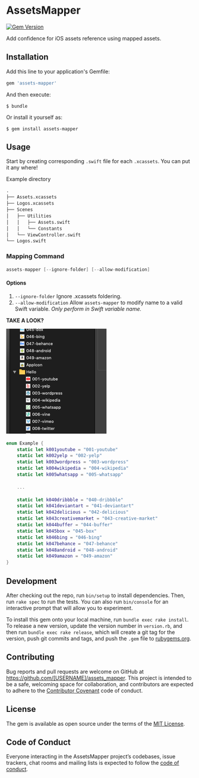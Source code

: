 # AssetsMapper

[![Gem Version](https://badge.fury.io/rb/assets-mapper.svg)](https://badge.fury.io/rb/assets-mapper)

Add confidence for iOS assets reference using mapped assets.

## Installation

Add this line to your application's Gemfile:

```ruby
gem 'assets-mapper'
```

And then execute:

    $ bundle

Or install it yourself as:

    $ gem install assets-mapper

## Usage

Start by creating corresponding `.swift` file for each `.xcassets`. You can put it any where!

Example directory
```s
.
├── Assets.xcassets
├── Logos.xcassets
├── Scenes
│   ├── Utilities
│   │   ├── Assets.swift
│   │   └── Constants
│   └── ViewController.swift
└── Logos.swift
```

### Mapping Command

```s
assets-mapper [--ignore-folder] [--allow-modification]
```

#### Options
1. `--ignore-folder` Ignore .xcassets foldering.
2. `--allow-modification` Allow `assets-mapper` to modify name to a valid Swift variable. *Only perform in Swift variable name.*

**TAKE A LOOK?**

![Example.xcassets](img/Example.xcassets.png)

```swift
enum Example {
    static let k001youtube = "001-youtube"
    static let k002yelp = "002-yelp"
    static let k003wordpress = "003-wordpress"
    static let k004wikipedia = "004-wikipedia"
    static let k005whatsapp = "005-whatsapp"
    
    ...

    static let k040dribbble = "040-dribbble"
    static let k041deviantart = "041-deviantart"
    static let k042delicious = "042-delicious"
    static let k043creativemarket = "043-creative-market"
    static let k044buffer = "044-buffer"
    static let k045box = "045-box"
    static let k046bing = "046-bing"
    static let k047behance = "047-behance"
    static let k048android = "048-android"
    static let k049amazon = "049-amazon"
}
```

## Development

After checking out the repo, run `bin/setup` to install dependencies. Then, run `rake spec` to run the tests. You can also run `bin/console` for an interactive prompt that will allow you to experiment.

To install this gem onto your local machine, run `bundle exec rake install`. To release a new version, update the version number in `version.rb`, and then run `bundle exec rake release`, which will create a git tag for the version, push git commits and tags, and push the `.gem` file to [rubygems.org](https://rubygems.org).

## Contributing

Bug reports and pull requests are welcome on GitHub at https://github.com/[USERNAME]/assets_mapper. This project is intended to be a safe, welcoming space for collaboration, and contributors are expected to adhere to the [Contributor Covenant](http://contributor-covenant.org) code of conduct.

## License

The gem is available as open source under the terms of the [MIT License](https://opensource.org/licenses/MIT).

## Code of Conduct

Everyone interacting in the AssetsMapper project’s codebases, issue trackers, chat rooms and mailing lists is expected to follow the [code of conduct](https://github.com/[USERNAME]/assets_mapper/blob/master/CODE_OF_CONDUCT.md).
